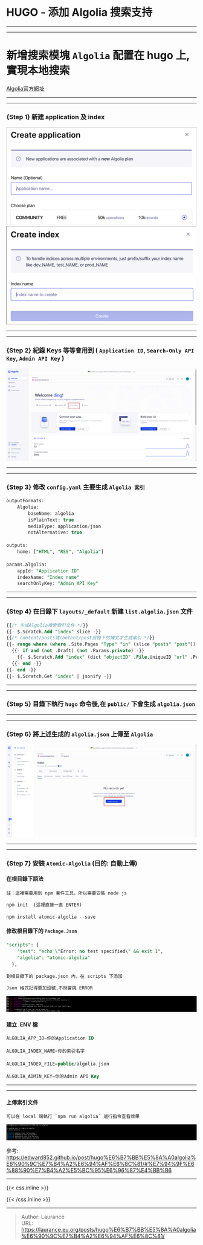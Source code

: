 # HUGO - 添加 Algolia 搜索支持


***
***

**新增搜索模塊 `Algolia` 配置在 hugo 上,實現本地搜索**
=====

[Algolia官方網址](https://www.algolia.com/)

***
***

### {Step 1} 新建 application 及 index

![](301.png)
![](302.png)

***
***

### {Step 2} 紀錄 Keys 等等會用到 ( `Application ID`, `Search-Only API Key`, `Admin API Key` )

![](303.png)

***
***

### {Step 3} 修改 `config.yaml` 主要生成 `Algolia 索引`

```sql
outputFormats:
    Algolia:
        baseName: algolia
        isPlainText: true
        mediaType: application/json
        notAlternative: true

outputs:
    home: ["HTML", "RSS", "Algolia"]

params.algolia:
    appId: "Application ID"
    indexName: "Index name"
    searchOnlyKey: "Admin API Key"
```

***
***

### {Step 4} 在目錄下 `layouts/_default` 新建 `list.algolia.json` 文件

```sql
{{/* 生成Algolia搜索索引文件 */}}
{{- $.Scratch.Add "index" slice -}}
{{/* content/posts或content/post目錄下的博文才生成索引 */}}
{{- range where (where .Site.Pages "Type" "in" (slice "posts" "post")) "IsPage" true -}}
  {{- if and (not .Draft) (not .Params.private) -}}
    {{- $.Scratch.Add "index" (dict "objectID" .File.UniqueID "url" .Permalink "content" (.Summary | plainify) "tags" .Params.Tags "lvl0" .Title "lvl1" .Params.Categories "lvl2" "摘要") -}}
  {{- end -}}
{{- end -}}
{{- $.Scratch.Get "index" | jsonify -}}
```

***
***

### {Step 5} 目錄下執行 `hugo` 命令後,在 `public/` 下會生成 `algolia.json`

***
***

### {Step 6} 將上述生成的 `algolia.json` 上傳至 `Algolia`

![](305.png)

***
***

### {Step 7} 安裝 `Atomic-Algolia` (目的: 自動上傳)

#### 在根目錄下語法

`註：這裡需要用到 npm 套件工具，所以需要安裝 node js`

    npm init  (這裡直接一直 ENTER)

    npm install atomic-algolia --save
    

#### 修改根目錄下的 `Package.Json`

```sql
"scripts": {
    "test": "echo \"Error: no test specified\" && exit 1",
    "algolia": "atomic-algolia"
  },
```

`到根目錄下的 package.json 內，在 scripts 下添加`

`Json 格式記得要加逗號,不然會跳 ERROR`

 ![](306.png)

#### 建立 .ENV 檔

```sql
ALGOLIA_APP_ID=你的Application ID
        
ALGOLIA_INDEX_NAME=你的索引名字  
        
ALGOLIA_INDEX_FILE=public/algolia.json
        
ALGOLIA_ADMIN_KEY=你的Admin API Key
```

***
***
    
#### 上傳索引文件

    可以在 local 端執行 `npm run algolia` 這行指令查看效果
    
 ![](307.png)


參考: https://edward852.github.io/post/hugo%E6%B7%BB%E5%8A%A0algolia%E6%90%9C%E7%B4%A2%E6%94%AF%E6%8C%81/#%E7%94%9F%E6%88%90%E7%B4%A2%E5%BC%95%E6%96%87%E4%BB%B6

***

{{< css.inline >}}
<style>
.emojify {
	font-family: Apple Color Emoji, Segoe UI Emoji, NotoColorEmoji, Segoe UI Symbol, Android Emoji, EmojiSymbols;
	font-size: 2rem;
	vertical-align: middle;
}
@media screen and (max-width:650px) {
  .nowrap {
    display: block;
    margin: 25px 0;
  }
}
</style>
{{< /css.inline >}}


---

> Author: Laurance  
> URL: https://laurance.eu.org/posts/hugo%E6%B7%BB%E5%8A%A0algolia%E6%90%9C%E7%B4%A2%E6%94%AF%E6%8C%81/  

